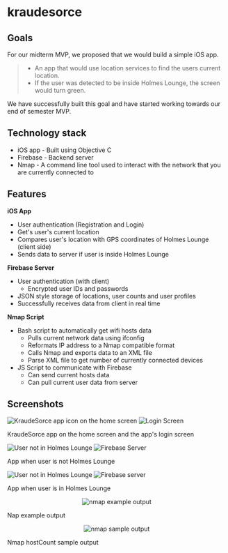 # kraudesorce
Goals
-----
For our midterm MVP, we proposed that we would build a simple iOS app.

>  - An app that would use location services to find the users current location. 
>  - If the user was detected to be inside Holmes Lounge, the screen would turn green.

We have successfully built this goal and have started working towards our end of semester MVP.

Technology stack
----

 - iOS app - Built using Objective C
 - Firebase - Backend server
 - Nmap - A command line tool used to interact with the network that you are currently connected to

Features
-----

**iOS App**

 - User authentication (Registration and Login)
 - Get's user's current location
 - Compares user's location with GPS coordinates of Holmes Lounge (client side)
 - Sends data to server if user is inside Holmes Lounge

**Firebase Server**

 - User authentication (with client)
	 - Encrypted user IDs and passwords
 - JSON style storage of locations, user counts and user profiles
 - Successfully receives data from client in real time

**Nmap Script**

 - Bash script to automatically get wifi hosts data
	 - Pulls current network data using ifconfig
	 - Reformats IP address to a Nmap compatible format
	 - Calls Nmap and exports data to an XML file
	 - Parse XML file to get number of currently connected devices
 - JS Script to communicate with Firebase
	 - Can send current hosts data
	 - Can pull current user data from server
 

Screenshots
----

![KraudeSorce app icon on the home screen ](http://i.imgur.com/ozNrxl1.png) ![Login Screen](http://i.imgur.com/2THxji3.png)

KraudeSorce app on the home screen and the app's login screen

![User not in Holmes Lounge](http://i.imgur.com/urBmVRX.png) ![Firebase Server](http://i.imgur.com/AGOYPmh.png)

App when user is not Holmes Lounge

![User not in Holmes Lounge](http://i.imgur.com/6ML8Yv1.png) ![Firebase server](http://i.imgur.com/ZmHwwEa.png)

App when user is in Holmes Lounge
<p align="center">
	<img alt="nmap example output" src="http://i.imgur.com/IpyGTd7.png">
</p>
Nap example output
<p align="center">
	<img alt="nmap sample output" src="http://i.imgur.com/xIjsbnM.png">
</p>
Nmap hostCount sample output 